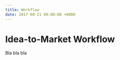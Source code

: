 ```yaml
---
title: Workflow
date: 2017-08-21 00:00:00 +0000
---
```


Idea-to-Market Workflow
===========
Bla bla bla